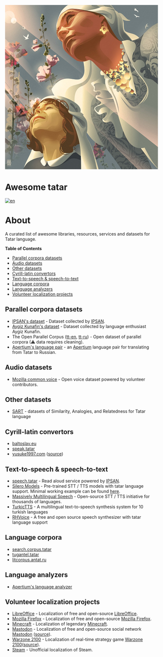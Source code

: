 <div align="left">
	<img width="540" height="540" src="media/logo.jpg" alt="Awesome Tatar">
</div>

# Awesome tatar
[![en](https://img.shields.io/badge/lang-tt--cy-darkgreen.svg)](README.tt-cy.md)

# About
A curated list of awesome libraries, resources, services and datasets for Tatar language.

**Table of Contents**
- [Parallel corpora datasets](#parallel-corpora-datasets)
- [Audio datasets](#audio-datasets)
- [Other datasets](#other-datasets)
- [Cyrill-latin convertors](#cyrill-latin-convertors)
- [Text-to-speech & speech-to-text](#text-to-speech--speech-to-text)
- [Language corpora](#language-corpora)
- [Language analyzers](#language-analyzers)
- [Volunteer localization projects](#volunteer-localization-projects)

## Parallel corpora datasets
* [IPSAN's dataset](https://huggingface.co/datasets/IPSAN/tatar-russian-parallel-corpora) - Dataset collected by [IPSAN](https://www.antat.ru/tt/).
* [Aygiz Kunafin's dataset](https://huggingface.co/datasets/AigizK/tatar-russian-parallel-corpora) - Dataset collected by language enthusiast Aygiz Kunafin. 
* The Open Parallel Corpus ([tt-en](https://opus.nlpl.eu/results/tt&en/corpus-result-table), [tt-ru](https://opus.nlpl.eu/results/tt&ru/corpus-result-table)) - Open dataset of parallel corpora (⚠ data requires cleaning).
* [Apertium's language pair](https://github.com/apertium/apertium-tat-rus) - an [Apertium](https://www.apertium.org/index.rus.html) language pair for translating from Tatar to Russian. 

## Audio datasets
* [Mozilla common voice](https://commonvoice.mozilla.org/tt/datasets) - Open voice dataset powered by volunteer contributors.

## Other datasets
* [SART](https://github.com/tat-nlp/SART) - datasets of Similarity, Analogies, and Relatedness for Tatar language

## Cyrill-latin convertors
* [baltoslav.eu](https://baltoslav.eu/lat/index.php) 
* [speak.tatar](https://speak.tatar/en/lang/converter/tat/latin/cyrillic/)
* [yusuke1997.com](https://yusuke1997.com/tatar) ([source](https://github.com/yusuke1997/translit_tt))

## Text-to-speech & speech-to-text
* [speech.tatar](https://speech.tatar/) - Read aloud service powered by [IPSAN](https://www.antat.ru/tt/).
* [Silero Models](https://github.com/snakers4/silero-models?tab=readme-ov-file#cyrillic-languages) - Pre-trained STT / TTS models with tatar language support. Minimal working example can be found [here](https://colab.research.google.com/drive/1hsn_Liy19eu17mb9qEQhM2GMEBxzcAP-#scrollTo=7b9e704a).
* [Massively Multilingual Speech](https://huggingface.co/spaces/mms-meta/MMS) - Open-source STT / TTS initiative for thousands of languages.
* [TurkicTTS](https://github.com/IS2AI/TurkicTTS) - A multilingual text-to-speech synthesis system for 10 turkish languages 
* [RHVoice](https://github.com/RHVoice/RHVoice) - A free and open source speech synthesizer with tatar language support

## Language corpora
* [search.corpus.tatar](https://search.corpus.tatar/index.php?of=search/search.php)
* [tugantel.tatar](https://tugantel.tatar/?lang=tt)
* [litcorpus.antat.ru](https://litcorpus.antat.ru/index_tt.html)

## Language analyzers
* [Apertium's language analyzer](https://github.com/apertium/apertium-tat)

## Volunteer localization projects
* [LibreOffice](https://translations.documentfoundation.org/languages/tt/) - Localization of free and open-source [LibreOffice](https://www.libreoffice.org/).
* [Mozilla Firefox](https://pontoon.mozilla.org/tt/) - Localization of free and open-source [Mozilla Firefox](https://www.mozilla.org/).
* [Minecraft](https://crowdin.com/project/minecraft/tt-RU) - Localization of legendary [Minecraft](https://www.minecraft.net).
* [Mastodon](https://crowdin.com/project/mastodon/tt-RU) - Localization of free and open-source social network [Mastodon](https://joinmastodon.org/) ([source](https://github.com/mastodon)).
* [Warzone 2100](https://crowdin.com/project/warzone2100/tt-RU) - Localization of real-time strategy game [Warzone 2100](https://wz2100.net/)([source](https://github.com/Warzone2100/warzone2100)).
* [Steam](https://github.com/Amirhan-Taipovjan-Greatest-I/unofficial-tatar-steam-translations) - Unofficial localization of Steam.
